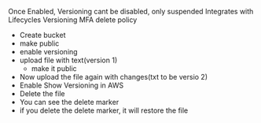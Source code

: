 Once Enabled, Versioning cant be disabled, only suspended
Integrates with Lifecycles
Versioning MFA delete policy


* Create bucket
* make public 
* enable versioning
* upload file with text(version 1)
  * make it public
* Now upload the file again with changes(txt to be versio 2)
* Enable Show Versioning in AWS
*  Delete the file
*  You can see the delete marker
  *  if you delete the delete marker, it will restore the file
  
